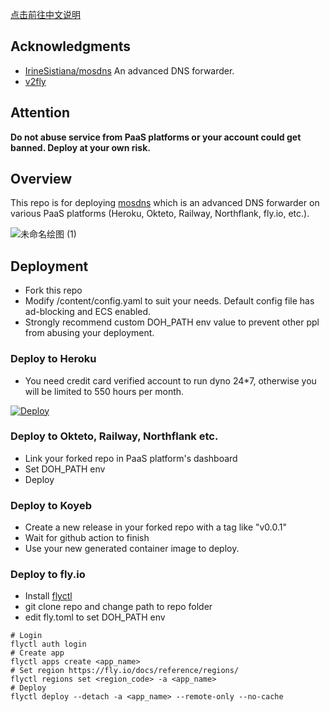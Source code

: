 [点击前往中文说明](README_chs.md)

## Acknowledgments

- [IrineSistiana/mosdns](https://github.com/IrineSistiana/mosdns) An advanced DNS forwarder.
- [v2fly](https://github.com/v2fly)

## Attention

 **Do not abuse service from PaaS platforms or your account could get banned. Deploy at your own risk.**

## <a id="Overview"></a>Overview

This repo is for deploying [mosdns](https://github.com/IrineSistiana/mosdns) which is an advanced DNS forwarder on various PaaS platforms (Heroku, Okteto, Railway, Northflank, fly.io, etc.).

![未命名绘图 (1)](https://user-images.githubusercontent.com/98247050/179379517-1cb35632-e594-4712-8d62-f0ef1ba5c8d9.jpg)

## <a id="Deployment"></a>Deployment

- Fork this repo
- Modify /content/config.yaml to suit your needs. Default config file has ad-blocking and ECS enabled.
- Strongly recommend custom DOH_PATH env value to prevent other ppl from abusing your deployment.

### Deploy to Heroku 
- You need credit card verified account to run dyno 24*7, otherwise you will be limited to 550 hours per month.  

[![Deploy](https://www.herokucdn.com/deploy/button.svg)](https://heroku.com/deploy)

### Deploy to Okteto, Railway, Northflank etc.
- Link your forked repo in PaaS platform's dashboard
- Set DOH_PATH env
- Deploy

### Deploy to Koyeb
- Create a new release in your forked repo with a tag like "v0.0.1"
- Wait for github action to finish
- Use your new generated container image to deploy.

### Deploy to fly.io
- Install [flyctl](https://fly.io/docs/flyctl/installing/)
- git clone repo and change path to repo folder
- edit fly.toml to set DOH_PATH env
```
# Login
flyctl auth login
# Create app
flyctl apps create <app_name>
# Set region https://fly.io/docs/reference/regions/
flyctl regions set <region_code> -a <app_name>
# Deploy
flyctl deploy --detach -a <app_name> --remote-only --no-cache
```
